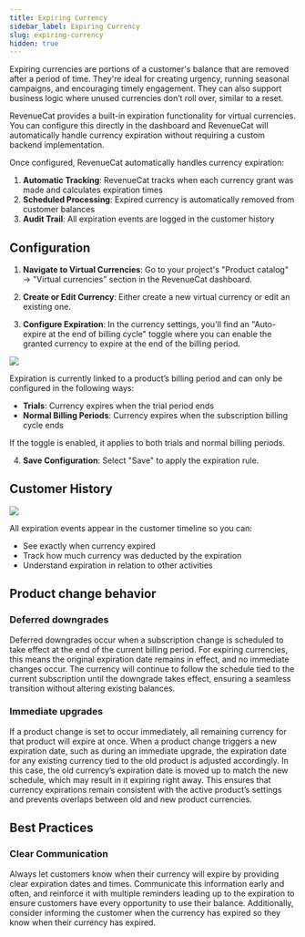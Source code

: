 ```yaml
---
title: Expiring Currency
sidebar_label: Expiring Currency
slug: expiring-currency
hidden: true
---
```


Expiring currencies are portions of a customer's balance that are removed after a period of time. They're ideal for creating urgency, running seasonal campaigns, and encouraging timely engagement. They can also support business logic where unused currencies don’t roll over, similar to a reset.

RevenueCat provides a built-in expiration functionality for virtual currencies. You can configure this directly in the dashboard and RevenueCat will automatically handle currency expiration without requiring a custom backend implementation.

Once configured, RevenueCat automatically handles currency expiration:

1. **Automatic Tracking**: RevenueCat tracks when each currency grant was made and calculates expiration times
2. **Scheduled Processing**: Expired currency is automatically removed from customer balances
3. **Audit Trail**: All expiration events are logged in the customer history

## Configuration

1. **Navigate to Virtual Currencies**: Go to your project's "Product catalog" → "Virtual currencies" section in the RevenueCat dashboard.

2. **Create or Edit Currency**: Either create a new virtual currency or edit an existing one.

3. **Configure Expiration**: In the currency settings, you'll find an "Auto-expire at the end of billing cycle" toggle where you can enable the granted currency to expire at the end of the billing period.

![](/docs_images/virtual-currency/expire-currency.png)

Expiration is currently linked to a product’s billing period and can only be configured in the following ways:

- **Trials**: Currency expires when the trial period ends
- **Normal Billing Periods**: Currency expires when the subscription billing cycle ends

If the toggle is enabled, it applies to both trials and normal billing periods.

4. **Save Configuration**: Select "Save" to apply the expiration rule.

## Customer History

![](/docs_images/virtual-currency/expiring-currency-customer-timeline.png)

All expiration events appear in the customer timeline so you can:

- See exactly when currency expired
- Track how much currency was deducted by the expiration
- Understand expiration in relation to other activities

## Product change behavior

### Deferred downgrades

Deferred downgrades occur when a subscription change is scheduled to take effect at the end of the current billing period. For expiring currencies, this means the original expiration date remains in effect, and no immediate changes occur. The currency will continue to follow the schedule tied to the current subscription until the downgrade takes effect, ensuring a seamless transition without altering existing balances.

### Immediate upgrades

If a product change is set to occur immediately, all remaining currency for that product will expire at once. When a product change triggers a new expiration date, such as during an immediate upgrade, the expiration date for any existing currency tied to the old product is adjusted accordingly. In this case, the old currency’s expiration date is moved up to match the new schedule, which may result in it expiring right away. This ensures that currency expirations remain consistent with the active product’s settings and prevents overlaps between old and new product currencies.

## Best Practices

### Clear Communication

Always let customers know when their currency will expire by providing clear expiration dates and times. Communicate this information early and often, and reinforce it with multiple reminders leading up to the expiration to ensure customers have every opportunity to use their balance. Additionally, consider informing the customer when the currency has expired so they know when their currency has expired.
